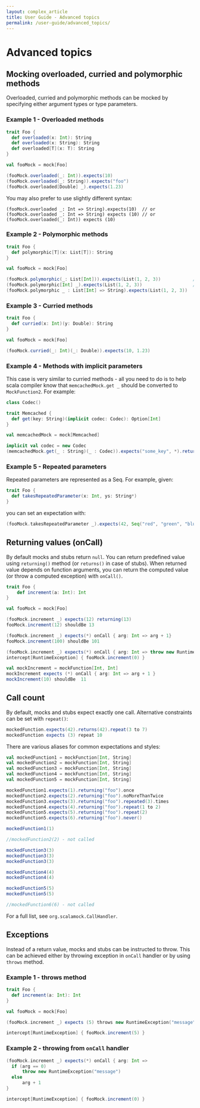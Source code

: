 ```yaml
---
layout: complex_article
title: User Guide - Advanced topics
permalink: /user-guide/advanced_topics/
---
```


# Advanced topics

## Mocking overloaded, curried and polymorphic methods

Overloaded, curried and polymorphic methods can be mocked by specifying either argument types or type parameters.

### Example 1 - Overloaded methods

```scala
trait Foo {
  def overloaded(x: Int): String
  def overloaded(x: String): String
  def overloaded[T](x: T): String
}

val fooMock = mock[Foo]

(fooMock.overloaded(_: Int)).expects(10)
(fooMock.overloaded(_: String)).expects("foo")
(fooMock.overloaded[Double] _).expects(1.23)
```

You may also prefer to use slightly different syntax:

```
(fooMock.overloaded _: Int => String).expects(10)  // or
(fooMock.overloaded _: Int => String) expects (10) // or
(fooMock.overloaded(_: Int)) expects (10)
```

### Example 2 - Polymorphic methods

```scala
trait Foo {
  def polymorphic[T](x: List[T]): String
}

val fooMock = mock[Foo]

(fooMock.polymorphic(_: List[Int])).expects(List(1, 2, 3))            // or
(fooMock.polymorphic[Int] _).expects(List(1, 2, 3))                   // or
(fooMock.polymorphic _ : List[Int] => String).expects(List(1, 2, 3))
```

### Example 3 - Curried methods 

```scala
trait Foo {
  def curried(x: Int)(y: Double): String
}

val fooMock = mock[Foo]

(fooMock.curried(_: Int)(_: Double)).expects(10, 1.23)
```

### Example 4 - Methods with implicit parameters 

This case is very similar to curried methods - all you need to do is to help scala compiler know that `memcachedMock.get _` should be converted to `MockFunction2`. For example:

```scala
class Codec()

trait Memcached {
  def get(key: String)(implicit codec: Codec): Option[Int]
}

val memcachedMock = mock[Memcached]

implicit val codec = new Codec
(memcachedMock.get(_ : String)(_ : Codec)).expects("some_key", *).returning(Some(123))
```

### Example 5 - Repeated parameters

Repeated parameters are represented as a Seq. For example, given:

```scala
trait Foo {
  def takesRepeatedParameter(x: Int, ys: String*)
}
```
you can set an expectation with:

```scala
(fooMock.takesRepeatedParameter _).expects(42, Seq("red", "green", "blue"))
```

## Returning values (onCall)

By default mocks and stubs return `null`. You can return predefined value using `returning()` method (or `returns()` in case of stubs). When returned value depends on function arguments, you can return the computed value (or throw a computed exception) with `onCall()`.

```scala
trait Foo {
    def increment(a: Int): Int
}

val fooMock = mock[Foo]

(fooMock.increment _) expects(12) returning(13)
fooMock.increment(12) shouldBe 13 

(fooMock.increment _) expects(*) onCall { arg: Int => arg + 1}
fooMock.increment(100) shouldBe 101

(fooMock.increment _) expects(*) onCall { arg: Int => throw new RuntimeException("message") }
intercept[RuntimeException] { fooMock.increment(0) }
```
```scala
val mockIncrement = mockFunction[Int, Int]
mockIncrement expects (*) onCall { arg: Int => arg + 1 }
mockIncrement(10) shouldBe  11 
```

## Call count

By default, mocks and stubs expect exactly one call. Alternative constraints can be set with `repeat()`:

```scala
mockedFunction.expects(42).returns(42).repeat(3 to 7)
mockedFunction expects (3) repeat 10
```

There are various aliases for common expectations and styles:

```scala
val mockedFunction1 = mockFunction[Int, String]
val mockedFunction2 = mockFunction[Int, String]
val mockedFunction3 = mockFunction[Int, String]
val mockedFunction4 = mockFunction[Int, String]
val mockedFunction5 = mockFunction[Int, String]

mockedFunction1.expects(1).returning("foo").once
mockedFunction2.expects(2).returning("foo").noMoreThanTwice
mockedFunction3.expects(3).returning("foo").repeated(3).times
mockedFunction4.expects(4).returning("foo").repeat(1 to 2)
mockedFunction5.expects(5).returning("foo").repeat(2)
mockedFunction5.expects(6).returning("foo").never()

mockedFunction1(1)

//mockedFunction2(2) - not called

mockedFunction3(3)
mockedFunction3(3)
mockedFunction3(3)

mockedFunction4(4)
mockedFunction4(4)

mockedFunction5(5)
mockedFunction5(5)

//mockedFunction6(6) - not called
```

For a full list, see `org.scalamock.CallHandler`.

## Exceptions

Instead of a return value, mocks and stubs can be instructed to throw. This can be achieved either by throwing exception in `onCall` handler or by using `throws` method.


### Example 1 - throws method

```scala
trait Foo {
  def increment(a: Int): Int
}

val fooMock = mock[Foo]

(fooMock.increment _) expects (5) throws new RuntimeException("message")

intercept[RuntimeException] { fooMock.increment(5) }
```

### Example 2 - throwing from `onCall` handler
```scala
(fooMock.increment _) expects(*) onCall { arg: Int => 
  if (arg == 0) 
      throw new RuntimeException("message") 
  else
      arg + 1
}

intercept[RuntimeException] { fooMock.increment(0) }
```

